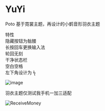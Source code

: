# YuYi
Poto 基于霓裳主题，再设计的小鹤音形羽衣主题

特性  
隐藏按钮为骷髅  
长按回车更换输入法  
轮回无刻  
干净状态栏  
空白空格  
左下角设计为 ϟ  

![image](https://user-images.githubusercontent.com/59009389/215304395-8e34014e-9938-430f-87f8-dc83127bce10.png)



羽衣主题仅测试我手机一加三适配

![ReceiveMoney](https://user-images.githubusercontent.com/59009389/215301548-15d8ebc1-1eda-4102-9c64-631a87d75e31.png)
